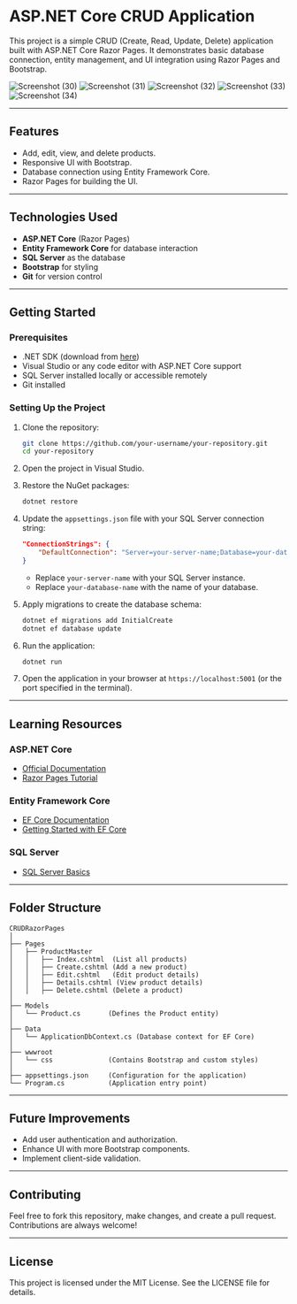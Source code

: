 # ASP.NET Core CRUD Application

This project is a simple CRUD (Create, Read, Update, Delete) application built with ASP.NET Core Razor Pages. It demonstrates basic database connection, entity management, and UI integration using Razor Pages and Bootstrap.


![Screenshot (30)](https://github.com/user-attachments/assets/e201fba8-ef3e-4dbb-819d-36d9761d5ce7)
![Screenshot (31)](https://github.com/user-attachments/assets/385206da-d705-4402-9f49-c745c111e719)
![Screenshot (32)](https://github.com/user-attachments/assets/ce71ec73-2b4d-47ed-8e10-b71dc93258da)
![Screenshot (33)](https://github.com/user-attachments/assets/17abefde-5716-4bf9-a6d3-f431e44c3e04)
![Screenshot (34)](https://github.com/user-attachments/assets/6f8db379-7d8a-4b4f-ade3-fd38a60a703f)

---

## **Features**
- Add, edit, view, and delete products.
- Responsive UI with Bootstrap.
- Database connection using Entity Framework Core.
- Razor Pages for building the UI.

---

## **Technologies Used**
- **ASP.NET Core** (Razor Pages)
- **Entity Framework Core** for database interaction
- **SQL Server** as the database
- **Bootstrap** for styling
- **Git** for version control

---

## **Getting Started**

### **Prerequisites**
- .NET SDK (download from [here](https://dotnet.microsoft.com/download))
- Visual Studio or any code editor with ASP.NET Core support
- SQL Server installed locally or accessible remotely
- Git installed

### **Setting Up the Project**
1. Clone the repository:
   ```bash
   git clone https://github.com/your-username/your-repository.git
   cd your-repository
   ```

2. Open the project in Visual Studio.

3. Restore the NuGet packages:
   ```bash
   dotnet restore
   ```

4. Update the `appsettings.json` file with your SQL Server connection string:
   ```json
   "ConnectionStrings": {
       "DefaultConnection": "Server=your-server-name;Database=your-database-name;Trusted_Connection=True;"
   }
   ```
   - Replace `your-server-name` with your SQL Server instance.
   - Replace `your-database-name` with the name of your database.

5. Apply migrations to create the database schema:
   ```bash
   dotnet ef migrations add InitialCreate
   dotnet ef database update
   ```

6. Run the application:
   ```bash
   dotnet run
   ```

7. Open the application in your browser at `https://localhost:5001` (or the port specified in the terminal).

---

## **Learning Resources**

### **ASP.NET Core**
- [Official Documentation](https://learn.microsoft.com/en-us/aspnet/core/)
- [Razor Pages Tutorial](https://learn.microsoft.com/en-us/aspnet/core/razor-pages/)

### **Entity Framework Core**
- [EF Core Documentation](https://learn.microsoft.com/en-us/ef/core/)
- [Getting Started with EF Core](https://learn.microsoft.com/en-us/ef/core/get-started/overview/first-app)

### **SQL Server**
- [SQL Server Basics](https://learn.microsoft.com/en-us/sql/sql-server/)

---

## **Folder Structure**
```
CRUDRazorPages
│
├── Pages
│   ├── ProductMaster
│   │   ├── Index.cshtml  (List all products)
│   │   ├── Create.cshtml (Add a new product)
│   │   ├── Edit.cshtml   (Edit product details)
│   │   ├── Details.cshtml (View product details)
│   │   ├── Delete.cshtml (Delete a product)
│
├── Models
│   └── Product.cs       (Defines the Product entity)
│
├── Data
│   └── ApplicationDbContext.cs (Database context for EF Core)
│
├── wwwroot
│   └── css              (Contains Bootstrap and custom styles)
│
├── appsettings.json     (Configuration for the application)
└── Program.cs           (Application entry point)
```

---

## **Future Improvements**
- Add user authentication and authorization.
- Enhance UI with more Bootstrap components.
- Implement client-side validation.

---

## **Contributing**
Feel free to fork this repository, make changes, and create a pull request. Contributions are always welcome!

---

## **License**
This project is licensed under the MIT License. See the LICENSE file for details.
